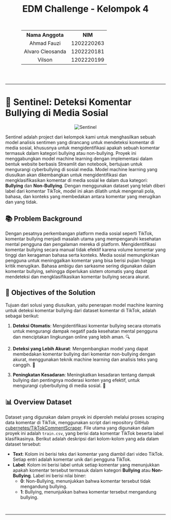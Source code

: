 <div align="center">
  <h1><strong>EDM Challenge - Kelompok 4</strong></h1>
  <table style="margin-top: 50px; margin-bottom: 30px; width: 80%; text-align: center;">
    <tr>
      <th>Nama Anggota</th>
      <th>NIM</th>
    </tr>
    <tr>
      <td>Ahmad Fauzi</td>
      <td>1202220263</td>
    </tr>
    <tr>
      <td>Alvaro Cleosanda</td>
      <td>1202220181</td>
    </tr>
    <tr>
      <td>Vilson</td>
      <td>1202220199</td>
    </tr>
  </table>
</div>

<br>

---


# 🎯 **Sentinel: Deteksi Komentar Bullying di Media Sosial**

<div align="center">
  <img src="artificial (2000 x 800 piksel).png" alt="Sentinel" style="max-width: 800px;">
</div>

Sentinel adalah project dari kelompok kami untuk menghasilkan sebuah model analisis sentimen yang dirancang untuk mendeteksi komentar di media sosial, khususnya untuk mengidentifikasi apakah sebuah komentar termasuk dalam kategori bullying atau non-bullying. Proyek ini menggabungkan model machine learning dengan implementasi dalam bentuk website berbasis Streamlit dan notebook, bertujuan untuk mengurangi cyberbullying di sosial media.
Model machine learning yang diusulkan akan dikembangkan untuk mengidentifikasi dan mengklasifikasikan komentar di media sosial ke dalam dua kategori: **Bullying** dan **Non-Bullying**. Dengan menggunakan dataset yang telah diberi label dari komentar TikTok, model ini akan dilatih untuk mengenali pola, bahasa, dan konteks yang membedakan antara komentar yang merugikan dan yang tidak.

## 📚 **Problem Background**
Dengan pesatnya perkembangan platform media sosial seperti TikTok, komentar bullying menjadi masalah utama yang mempengaruhi kesehatan mental pengguna dan pengalaman mereka di platform. Mengidentifikasi komentar bullying secara manual tidak efektif karena volume komentar yang tinggi dan keragaman bahasa serta konteks. Media sosial memungkinkan pengguna untuk meninggalkan komentar yang bisa berisi pujian hingga kritik merugikan. Bahasa ambigu dan sarkasme sering digunakan dalam komentar bullying, sehingga diperlukan sistem otomatis yang dapat mendeteksi dan mengklasifikasikan komentar bullying secara akurat.

## 🚀 **Objectives of the Solution**
Tujuan dari solusi yang diusulkan, yaitu penerapan model machine learning untuk deteksi komentar bullying dari dataset komentar di TikTok, adalah sebagai berikut:

1. **Deteksi Otomatis**: Mengidentifikasi komentar bullying secara otomatis untuk mengurangi dampak negatif pada kesehatan mental pengguna dan menciptakan lingkungan online yang lebih aman. 🔍

2. **Deteksi yang Lebih Akurat**: Mengembangkan model yang dapat membedakan komentar bullying dari komentar non-bullying dengan akurat, menggunakan teknik machine learning dan analisis teks yang canggih. 🎯

3. **Peningkatan Kesadaran**: Meningkatkan kesadaran tentang dampak bullying dan pentingnya moderasi konten yang efektif, untuk mengurangi cyberbullying di media sosial. 🌟


## 📊 **Overview Dataset**
Dataset yang digunakan dalam proyek ini diperoleh melalui proses scraping data komentar di TikTok, menggunakan script dari repository GitHub [cubernetes/TikTokCommentScraper](https://github.com/cubernetes/TikTokCommentScraper). File utama yang digunakan dalam proyek ini adalah `train.csv`, yang berisi data komentar TikTok beserta label klasifikasinya. Berikut adalah deskripsi dari kolom-kolom yang ada dalam dataset tersebut:

- **Text**: Kolom ini berisi teks dari komentar yang diambil dari video TikTok. Setiap entri adalah komentar unik dari pengguna TikTok.
- **Label**: Kolom ini berisi label untuk setiap komentar yang menunjukkan apakah komentar tersebut termasuk dalam kategori **Bullying** atau **Non-Bullying**. Label ini berisi nilai biner:
  - **0**: Non-Bullying, menunjukkan bahwa komentar tersebut tidak mengandung bullying.
  - **1**: Bullying, menunjukkan bahwa komentar tersebut mengandung bullying.

<br>

---
